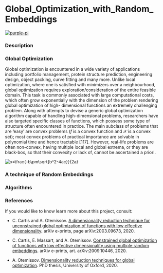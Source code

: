 # Global_Optimization_with_Random_Embeddings

[![purple-pi](https://img.shields.io/badge/Rendered%20with-Purple%20Pi-bd00ff?style=flat-square)](https://github.com/nschloe/purple-pi?activate)

### Description

### Global Optimization

Global optimization is encountered in a wide variety of applications including portfolio management, protein structure prediction, engineering design, 
object packing, curve fitting and many more. Unlike local optimization, where one is satisfied with minimizers over a neighbourhood, 
global optimization requires exploration/consideration of the entire feasible domain. This task is commonly associated with large computational costs, 
which often grow exponentially with the dimension of the problem rendering global optimization of high- dimensional functions an extremely challenging problem. 
Along with attempts to devise a generic global optimization algorithm capable of handling high-dimensional problems, 
researchers have also targeted specific classes of functions, which possess some type of structure often encountered in practice. 
The main subclass of problems that are ‘easy’ are convex problems ($f$ is a convex function and $\mathcal{X}$ is a convex set); 
most convex problems of practical importance are solvable in polynomial time and hence tractable [117]. However, real-life problems are often non-convex, 
having multiple local and global extrema, or they are black-box, so that their convexity or lack of, cannot be ascertained a priori.

![x=\frac{-b\pm\sqrt{b^2-4ac}}{2a}](https://latex.codecogs.com/svg.latex?x=\frac{-b\pm\sqrt{b^2-4ac}}{2a}) 

### A technique of Random Embeddings

### Algorithms

### References

If you would like to know learn more about this project, consult: 

* C. Cartis and A. Otemissov. [A dimensionality reduction technique for unconstrained global optimization of functions with low effective dimensionality](https://arxiv.org/abs/2003.09673). 
arXiv e-prints, page arXiv:2003.09673, 2020.

* C. Cartis, E. Massart, and A. Otemissov. [Constrained global optimization of functions with low effective dimensionality using multiple random embeddings](https://arxiv.org/abs/2009.10446). 
arXiv e-prints, art. arXiv:2009.10446, 2020.

* A. Otemissov. [Dimensionality reduction techniques for global optimization](https://ora.ox.ac.uk/objects/uuid:aa441eb8-c2ad-4da3-abfc-291bb0fdeb1f). PhD thesis, University of Oxford, 2020.
